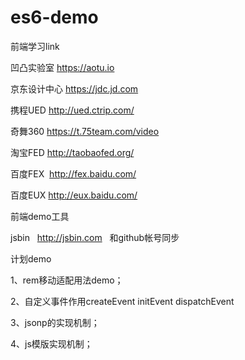 # es6-demo

前端学习link

凹凸实验室 https://aotu.io

京东设计中心  https://jdc.jd.com

携程UED http://ued.ctrip.com/

奇舞360 https://t.75team.com/video

淘宝FED http://taobaofed.org/

百度FEX  http://fex.baidu.com/

百度EUX  http://eux.baidu.com/


前端demo工具 

jsbin   http://jsbin.com   和github帐号同步


计划demo

1、rem移动适配用法demo；

2、自定义事件作用createEvent initEvent dispatchEvent

3、jsonp的实现机制；

4、js模版实现机制；


